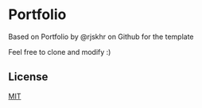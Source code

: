 # Portfolio

Based on Portfolio by @rjskhr on Github for the template

Feel free to clone and modify :)

## License

[MIT](https://choosealicense.com/licenses/mit/)

